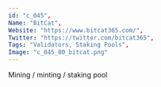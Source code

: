 ```yaml
--- 
id: "c_045", 
Name: "BitCat", 
Website: "https://www.bitcat365.com/", 
Twitter: "https://twitter.com/bitcat365", 
Tags: "Validators, Staking Pools", 
Image: "c_045_00_bitcat.png" 
--- 
```

<!--lang:en--> 
Mining / minting / staking pool
<!--lang:es--] 
Minería / acuñación / grupo de participación
<!--lang:de--] 
Mining / Minting / Staking-Pool
<!--lang:fr--] 
Pool minier / monnayeur / jalonnement
<!--lang:pl--] 
Górnictwo / bicie / tyczenie puli
<!--lang:uk--] 
Майнінг / карбування / стейкинг-пул
[!--lang:*--> 
